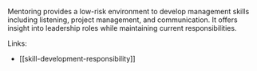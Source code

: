 Mentoring provides a low-risk environment to develop management skills including listening, project management, and communication. It offers insight into leadership roles while maintaining current responsibilities.

Links: 

- [[skill-development-responsibility]]
